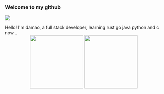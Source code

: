 ### Welcome to my github<p>
  <a title="Hits" target="_blank" href="https://github.com/MBDAMAO/MBDAMAO"><img src="https://hits.b3log.org/MBDAMAO/MBDAMAO.svg" ></a>
</p>
Hello! I'm damao, a full stack developer, learning rust go java python and c now...
<div align="center">
<span>  </span>
<img height="170px" src="https://github-readme-stats.vercel.app/api?username=MBDAMAO" /><span>  </span><img height="170px" src="https://github-readme-stats.vercel.app/api/top-langs/?username=MBDAMAO&layout=compact&langs_count=8" />
<span>  </span>
</div>
<!--
**MBDAMAO/MBDAMAO** is a ✨ _special_ ✨ repository because its `README.md` (this file) appears on your GitHub profile.

Here are some ideas to get you started:

- 🔭 I’m currently working on ...
- 🌱 I’m currently learning ...
- 👯 I’m looking to collaborate on ...
- 🤔 I’m looking for help with ...
- 💬 Ask me about ...
- 📫 How to reach me: ...
- 😄 Pronouns: ...
- ⚡ Fun fact: ...
-->
